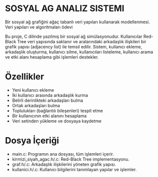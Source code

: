 # SOSYAL AG ANALIZ SISTEMI
 Bir sosyal ağ grafiğini ağaç tabanlı veri yapıları kullanarak modellenmesi. Veri yapıları ve algoritmaları ödevi

Bu proje, C dilinde yazılmış bir sosyal ağ simülasyonudur. Kullanıcılar Red-Black Tree veri yapısında saklanır ve aralarındaki arkadaşlık ilişkileri bir grafik yapısı (adjacency list) ile temsil edilir. Sistem, kullanıcı ekleme, arkadaşlık oluşturma, kullanıcı silme, kullanıcıları listeleme, kullanıcı arama ve etki alanı hesaplama gibi işlemleri destekler.

# Özellikler
* Yeni kullanıcı ekleme
* İki kullanıcı arasında arkadaşlık kurma
* Belirli derinlikteki arkadaşları bulma
* Ortak arkadaşları bulma
* Toplulukları (bağlantılı bileşenleri) tespit etme
* Bir kullanıcının etki alanını hesaplama 
* Veri setinden yükleme ve dosyaya kaydetme

# Dosya İçeriği
* main.c: Programın ana dosyası, tüm işlemleri içerir.
* kirmizi_siyah_agac.h/.c: Red-Black Tree implementasyonu.
* graf.h/.c: Arkadaşlık ilişkilerini yöneten grafik yapısı.
* kullanici.h/.c: Kullanıcı bilgilerini tanımlayan yapılar ve işlemler.
